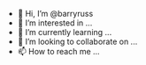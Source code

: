 - 👋 Hi, I’m @barryruss
- 👀 I’m interested in ...
- 🌱 I’m currently learning ...
- 💞️ I’m looking to collaborate on ...
- 📫 How to reach me ...

<!---
barryruss/barryruss is a ✨ special ✨ repository because its `README.md` (this file) appears on your GitHub profile.
You can click the Preview link to take a look at your changes.
--->
